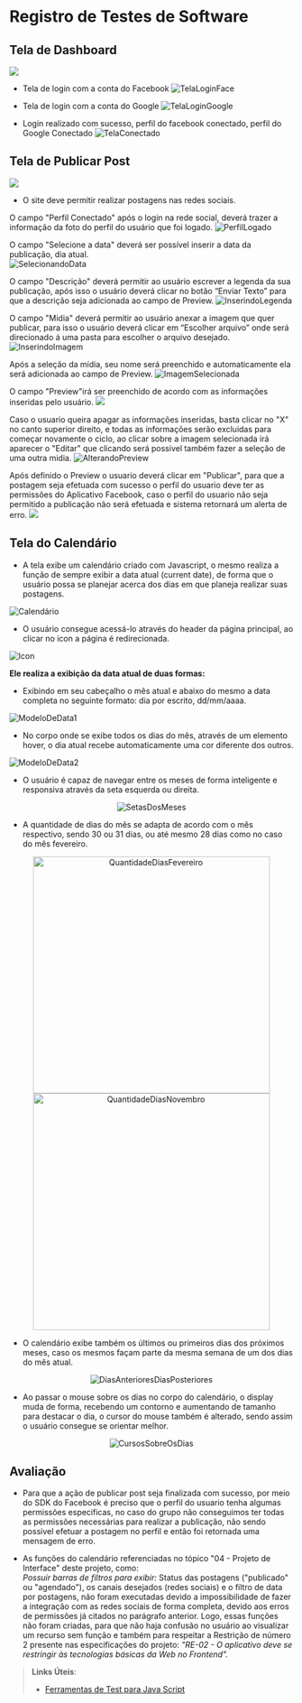 # Registro de Testes de Software
## Tela de Dashboard
![](img/teladashboard.png)

* Tela de login com a conta do Facebook
![TelaLoginFace](img/teladashboard.png)

* Tela de login com a conta do Google
![TelaLoginGoogle](img/logingoogleok.png)

* Login realizado com sucesso, perfil do facebook conectado, perfil do Google Conectado
![TelaConectado](img/loginredes.png)

## Tela de Publicar Post
![](img/TelaPublicarPost.JPG)

* O site deve permitir realizar postagens nas redes sociais. 

O campo "Perfil Conectado" após o login na rede social, deverá trazer a informação da foto do perfil do usuário que foi logado.
 ![PerfilLogado](img/perfilConectado.png)
 
O campo "Selecione a data" deverá ser possível inserir a data da publicação, dia atual.  
 ![SelecionandoData](img/selecioneData.png)
 
O campo "Descrição" deverá permitir ao usuário escrever a legenda da sua publicação, após isso o usuário deverá clicar no botão “Enviar Texto” para que a descrição seja adicionada ao campo de Preview. 
![InserindoLegenda](img/descricao.png)

O campo "Midia" deverá permitir ao usuário anexar a imagem que quer publicar, para isso o usuário deverá clicar em “Escolher arquivo” onde será direcionado á uma pasta para escolher o arquivo desejado.
![InserindoImagem](img/midia.png)

Após a seleção da mídia, seu nome será preenchido e automaticamente ela será adicionada ao campo de Preview. 
![ImagemSelecionada](img/ImagemSelecionada.png)

O campo "Preview"irá ser preenchido de acordo com as informações inseridas pelo usuário.
![](img/Preview.PNG)


Caso o usuario queira apagar as informações inseridas, basta clicar no "X" no canto superior direito, e todas as informações serão excluidas para começar novamente o ciclo, ao clicar sobre a imagem selecionada irá aparecer o "Editar" que clicando será possivel também fazer a seleção de uma outra midia.
![AlterandoPreview](img/alteracaoPreview.png)

Após definido o Preview o usuario deverá clicar em "Publicar", para que a postagem seja efetuada com sucesso o perfil do usuario deve ter as permissões do Aplicativo Facebook, caso o perfil do usuario não seja permitido a publicação não será efetuada e sistema retornará um alerta de erro.
![](img/PermissaoNegada.PNG)


## Tela do Calendário
- A tela exibe um calendário criado com Javascript, o mesmo realiza a função de sempre exibir a data atual (current date), de forma que o usuário possa se planejar acerca dos dias em que planeja realizar suas postagens.

![Calendário](img/principal.jpg)

- O usuário consegue acessá-lo através do header da página principal, ao clicar no icon a página é redirecionada.

![Icon](img/icon.jpg)

**Ele realiza a exibição da data atual de duas formas:**
- Exibindo em seu cabeçalho o mês atual e abaixo do mesmo a data completa no seguinte formato: dia por escrito, dd/mm/aaaa.

![ModeloDeData1](img/data1.jpg)

- No corpo onde se exibe todos os dias do mês, através de um elemento hover, o dia atual recebe automaticamente uma cor diferente dos outros.

![ModeloDeData2](img/data2.jpg)

- O usuário é capaz de navegar entre os meses de forma inteligente e responsiva através da seta esquerda ou direita. 

<p align="center">
 <img src="img/setas.jpg" alt="SetasDosMeses">
</p>
 
- A quantidade de dias do mês se adapta de acordo com o mês respectivo, sendo 30 ou 31 dias, ou até mesmo 28 dias como no caso do mês fevereiro.

<p align="center">
 <img src="img/diasfevereiro.jpg" width="420" height="420" alt="QuantidadeDiasFevereiro"> <img src="img/diasnovembro.jpg" width="420" height="420" alt="QuantidadeDiasNovembro">
</p>

- O calendário exibe também os últimos ou primeiros dias dos próximos meses, caso os mesmos façam parte da mesma semana de um dos dias do mês atual.

<p align="center">
 <img src="img/diasanteriores.diasposteriores.jpg" alt="DiasAnterioresDiasPosteriores">
</p>

- Ao passar o mouse sobre os dias no corpo do calendário, o display muda de forma, recebendo um contorno e aumentando de tamanho para destacar o dia, o cursor do mouse também é alterado, sendo assim o usuário consegue se orientar melhor.

<p align="center">
 <img src="img/hover.diaselecionado.jpg" alt="CursosSobreOsDias">
</p>


## Avaliação

- Para que a ação de publicar post seja finalizada com sucesso, por meio do SDK do Facebook é preciso que o perfil do usuario tenha algumas permissões especificas, no caso do grupo não conseguimos ter todas as permissões necessárias para realizar a publicação, não sendo possivel efetuar a postagem no perfil e então foi retornada uma mensagem de erro.

- As funções do calendário referenciadas no tópico "04 - Projeto de Interface" deste projeto, como:<br>
*Possuir barras de filtros para exibir:* Status das postagens ("publicado" ou "agendado"), os canais desejados (redes sociais) e o filtro de data por postagens, não foram executadas  devido a impossibilidade de fazer a integração com as redes sociais de forma completa, devido aos erros de permissões já citados no parágrafo anterior.
Logo, essas funções não foram criadas, para que não haja confusão no usuário ao visualizar um recurso sem função e também para respeitar a Restrição de número 2 presente nas especificações do projeto: *"RE-02 - O aplicativo deve se restringir às tecnologias básicas da Web no Frontend".*

> **Links Úteis**:
> - [Ferramentas de Test para Java Script](https://geekflare.com/javascript-unit-testing/)
